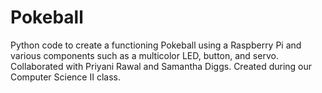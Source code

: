# Pokeball
Python code to create a functioning Pokeball using a Raspberry Pi and various components such as a multicolor LED, button, and servo. Collaborated with Priyani Rawal and Samantha Diggs. Created during our Computer Science II class.
